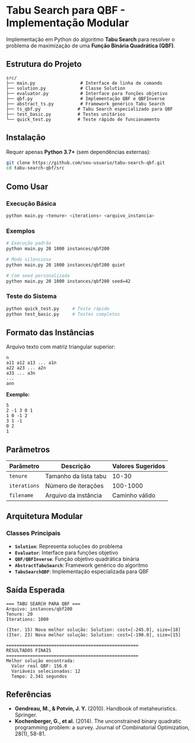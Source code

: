 # Tabu Search para QBF - Implementação Modular

Implementação em Python do algoritmo **Tabu Search** para resolver o problema de maximização de uma **Função Binária Quadrática (QBF)**.

## Estrutura do Projeto

```
src/
├── main.py                 # Interface de linha de comando
├── solution.py             # Classe Solution
├── evaluator.py            # Interface para funções objetivo
├── qbf.py                  # Implementação QBF e QBFInverse
├── abstract_ts.py          # Framework genérico Tabu Search
├── ts_qbf.py              # Tabu Search especializado para QBF
├── test_basic.py          # Testes unitários
└── quick_test.py          # Teste rápido de funcionamento
```

## Instalação

Requer apenas **Python 3.7+** (sem dependências externas):

```bash
git clone https://github.com/seu-usuario/tabu-search-qbf.git
cd tabu-search-qbf/src
```

## Como Usar

### Execução Básica
```bash
python main.py <tenure> <iterations> <arquivo_instancia>
```

### Exemplos
```bash
# Execução padrão
python main.py 20 1000 instances/qbf200

# Modo silencioso
python main.py 20 1000 instances/qbf200 quiet

# Com seed personalizada
python main.py 20 1000 instances/qbf200 seed=42
```

### Teste do Sistema
```bash
python quick_test.py     # Teste rápido
python test_basic.py     # Testes completos
```

## Formato das Instâncias

Arquivo texto com matriz triangular superior:

```
n
a11 a12 a13 ... a1n
a22 a23 ... a2n
a33 ... a3n
...
ann
```

**Exemplo:**
```
5
2 -1 3 0 1
1 0 -1 2
3 1 -1
0 2
1
```

## Parâmetros

| Parâmetro | Descrição | Valores Sugeridos |
|-----------|-----------|-------------------|
| `tenure` | Tamanho da lista tabu | 10-30 |
| `iterations` | Número de iterações | 100-1000 |
| `filename` | Arquivo da instância | Caminho válido |

## Arquitetura Modular

### Classes Principais
- **`Solution`**: Representa soluções do problema
- **`Evaluator`**: Interface para funções objetivo
- **`QBF/QBFInverse`**: Função objetivo quadrática binária
- **`AbstractTabuSearch`**: Framework genérico do algoritmo
- **`TabuSearchQBF`**: Implementação especializada para QBF

## Saída Esperada

```
=== TABU SEARCH PARA QBF ===
Arquivo: instances/qbf200
Tenure: 20
Iterations: 1000

(Iter. 15) Nova melhor solução: Solution: cost=[-245.0], size=[18]
(Iter. 23) Nova melhor solução: Solution: cost=[-198.0], size=[15]

==================================================
RESULTADOS FINAIS
==================================================
Melhor solução encontrada:
  Valor real QBF: 156.0
  Variáveis selecionadas: 12
  Tempo: 2.341 segundos
```


## Referências

- **Gendreau, M., & Potvin, J. Y.** (2010). Handbook of metaheuristics. Springer.
- **Kochenberger, G., et al.** (2014). The unconstrained binary quadratic programming problem: a survey. Journal of Combinatorial Optimization, 28(1), 58-81.
